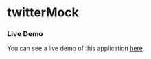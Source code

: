 # twitterMock

### Live Demo

You can see a live demo of this application [here](http://cryptic-cliffs-96473.herokuapp.com/).
